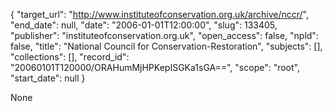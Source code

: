 {
  "target_url": "http://www.instituteofconservation.org.uk/archive/nccr/", 
  "end_date": null, 
  "date": "2006-01-01T12:00:00", 
  "slug": 133405, 
  "publisher": "instituteofconservation.org.uk", 
  "open_access": false, 
  "npld": false, 
  "title": "National Council for Conservation-Restoration", 
  "subjects": [], 
  "collections": [], 
  "record_id": "20060101T120000/ORAHumMjHPKepISGKa1sGA==", 
  "scope": "root", 
  "start_date": null
}

None